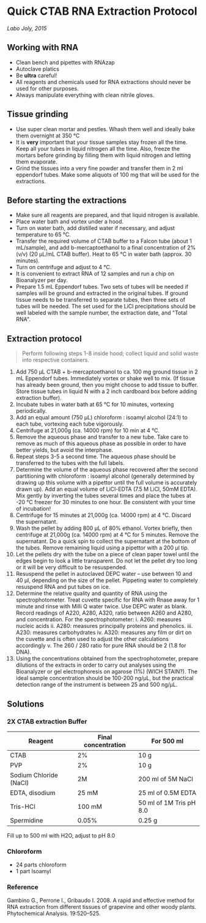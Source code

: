 # Quick CTAB RNA Extraction Protocol
*Labo Joly, 2015*

## Working with RNA
* Clean bench and pipettes with RNAzap
* Autoclave platics
* Be **ultra** careful!
* All reagents and chemicals used for RNA extractions should never be used for other purposes.
* Always manipulate everything with clean nitrile gloves.

## Tissue grinding
* Use super clean mortar and pestles. Whash them well and ideally bake them overnight at 350 °C
* It is **very** important that your tissue samples stay frozen all the time. Keep all your tubes in liquid nitrogen all the time. Also, freeze the mortars before grinding by filling them with liquid nitrogen and letting them evaporate.
* Grind the tissues into a very fine powder and transfer them in 2 ml eppendorf tubes. Make some aliquots of 100 mg that will be used for the extractions.

## Before starting the extractions
* Make sure all reagents are prepared, and that liquid nitrogen is available.
* Place water bath and vortex under a hood.
* Turn on water bath, add distilled water if necessary, and adjust temperature to 65 °C. 
* Transfer the required volume of CTAB buffer to a Falcon tube (about 1 mL/sample), and add b-mercaptoethanol to a final concentration of 2% (v/v) (20 µL/mL CTAB buffer).  Heat to 65 °C in water bath (approx. 30 minutes).
* Turn on centrifuge and adjust to 4 °C.
* It is convenient to extract RNA of 12 samples and run a chip on Bioanalyzer per day.  
* Prepare 1.5 mL Eppendorf tubes.  Two sets of tubes will be needed if samples will be ground and extracted in the original tubes. If ground tissue needs to be transferred to separate tubes, then three sets of tubes will be needed.  The set used for the LiCl precipitations should be well labeled with the sample number, the extraction date, and "Total RNA".

## Extraction protocol

> Perform following steps 1-8 inside hood; collect liquid and solid waste into respective containers.

1. Add 750 µL CTAB + b-mercaptoethanol to ca. 100 mg ground tissue in 2 mL Eppendorf tubes.  Immediately vortex or shake well to mix.  (If tissue has already been ground, then you might choose to add tissue to buffer. Store tissue tubes in liquid N with a 2 inch cardboard box before adding extraction buffer).
2. Incubate tubes in water bath at 65 °C for 10 minutes, vortexing periodically.
3. Add an equal amount (750 µL) chloroform : isoamyl alcohol (24:1) to each tube, vortexing each tube vigorously.  
4. Centrifuge at 21,000g (ca. 14000 rpm) for 10 min at 4 °C.
5. Remove the aqueous phase and transfer to a new tube.  Take care to remove as much of this aqueous phase as possible in order to have better yields, but avoid the interphase.
6. Repeat steps 3-5 a second time.  The aqueous phase should be transferred to the tubes with the full labels.
7. Determine the volume of the aqueous phase recovered after the second partitioning with chloroform : isoamyl alcohol (generally determined by drawing up this volume with a pipettor until the full volume is accurately drawn up).  Add an equal volume of LiCl-EDTA (7.5 M LiCl, 50mM EDTA).  Mix gently by inverting the tubes several times and place the tubes at -20 °C freezer for 30 minutes to one hour.  Be consistent with your time of incubation!
8. Centrifuge for 15 minutes at 21,000g (ca. 14000 rpm) at 4 °C. Discard the supernatant.  
9. Wash the pellet by adding 800 µL of 80% ethanol.  Vortex briefly, then centrifuge at 21,000g (ca. 14000 rpm) at 4 °C for 5 minutes. Remove the supernatant.  Do a quick spin to collect the supernatant at the bottom of the tubes.  Remove remaining liquid using a pipettor with a 200 µl tip.  
10. Let the pellets dry with the tube on a piece of clean paper towel until the edges begin to look a little transparent.  Do not let the pellet dry too long or it will be very difficult to be resuspended.  
11. Resuspend the pellet in autoclaved DEPC water – use between 10 and 40 µl, depending on the size of the pellet.  Pippeting water to completely resuspend RNA and put tubes on ice.
12. Determine the relative quality and quantity of RNA using the spectrophotometer. Treat cuvette specific for RNA with Rnase away for 1 minute and rinse with Milli Q water twice. Use DEPC water as blank. Record readings of A220, A280, A320, ratio between A260 and A280, and concentration.
For the spectrophotometer:
i. A260: measures nucleic acids
ii. A280: measures principally proteins and phenolics.
iii. A230: measures carbohydrates 
iv. A320: measures any film or dirt on the cuvette and is often used to adjust the other calculations accordingly 
v. The 260 / 280 ratio for pure RNA should be 2 (1.8 for DNA).
13. Using the concentrations obtained from the spectrophotometer, prepare dilutions of the extracts in order to carry out analyses using the Bioanalyzer or gel electrophoresis on agarose (1%) (WICH STAIN?).  The ideal sample concentration should be 100-200 ng/µL, but the practical detection range of the instrument is between 25 and 500 ng/µL.

## Solutions

### 2X CTAB extraction Buffer

Reagent | Final concentration | For 500 ml
------- | ------------------- | ----------
CTAB    | 2%                  | 10 g
PVP     | 2%                  | 10 g
Sodium Chloride (NaCl) | 2M   | 200 ml of 5M NaCl
EDTA, disodium | 25 mM        | 25 ml of 0.5M EDTA
Tris-HCl | 100 mM             | 50 ml of 1M Tris pH 8.0
Spermidine | 0.05%             | 0.25 g

Fill up to 500 ml with H2O, adjust to pH 8.0

### Chloroform
* 24 parts chloroform
* 1 part Isoamyl

### Reference
Gambino G., Perrone I., Gribaudo I. 2008. A rapid and effective method for RNA extraction from different tissues of grapevine and other woody plants. Phytochemical Analysis. 19:520–525.

